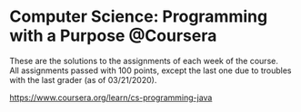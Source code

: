 # Computer Science: Programming with a Purpose @Coursera

These are the solutions to the assignments of each week of the course.\
All assignments passed with 100 points, except the last one due to troubles with the last grader (as of 03/21/2020).

https://www.coursera.org/learn/cs-programming-java


